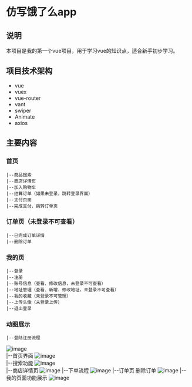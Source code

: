 # 仿写饿了么app

## 说明
  本项目是我的第一个vue项目，用于学习vue的知识点，适合新手初步学习。
  
## 项目技术架构
 + vue 
 + vuex 
 + vue-router
 + vant
 + swiper
 + Animate
 + axios

## 主要内容
 ### 首页
    |--商品搜索
    |--商店详情页
    |--加入购物车
    |--结算订单（如果未登录，跳转登录界面）
    |--支付页面
    |--完成支付，跳转订单页
 ### 订单页（未登录不可查看）
    |--已完成订单详情
    |--删除订单
 ### 我的页
    |--登录
    |--注册
    |--账号信息（查看、修改信息，未登录不可查看）
    |--地址管理（查看、新增、修改地址，未登录不可查看）
    |--我的收藏（未登录不可管理）
    |--上传头像（未登录上传）
    |--退出登录
  ### 动图展示
    |--登陆注册流程
   ![image](https://github.com/zhengwenming/WMPlayer/blob/master/WMPlayer/Resource/WMPlayer.gif)   
    |--首页界面
   ![image](https://github.com/zhengwenming/WMPlayer/blob/master/WMPlayer/Resource/WMPlayer.gif)   
    |--搜索功能
   ![image](https://github.com/zhengwenming/WMPlayer/blob/master/WMPlayer/Resource/WMPlayer.gif)   
    |--商店详情页
   ![image](https://github.com/zhengwenming/WMPlayer/blob/master/WMPlayer/Resource/WMPlayer.gif)
    |--下单流程
   ![image](https://github.com/zhengwenming/WMPlayer/blob/master/WMPlayer/Resource/WMPlayer.gif)
    |--订单页 删除订单
   ![image](https://github.com/zhengwenming/WMPlayer/blob/master/WMPlayer/Resource/WMPlayer.gif)
    |--我的页面功能展示
   ![image](https://github.com/zhengwenming/WMPlayer/blob/master/WMPlayer/Resource/WMPlayer.gif)
    
